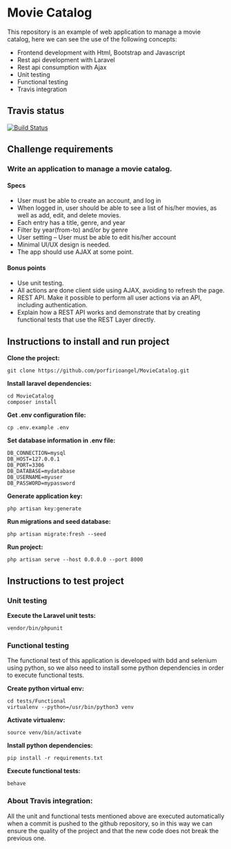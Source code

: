 # Movie Catalog

This repository is an example of web application to manage a movie catalog, 
here we can see the use of the following concepts:
- Frontend development with Html, Bootstrap and Javascript
- Rest api development with Laravel
- Rest api consumption with Ajax
- Unit testing
- Functional testing
- Travis integration

## Travis status
[![Build Status](https://travis-ci.org/porfirioangel/MovieCatalogTest.svg?branch=master)](https://travis-ci.org/porfirioangel/MovieCatalogTest)

## Challenge requirements

### Write an application to manage a movie catalog.

#### Specs
 
- User must be able to create an account, and log in
- When logged in, user should be able to see a list of his/her movies, as well as add, edit, and delete movies.
- Each entry has a title, genre, and year
- Filter by year(from-to) and/or by genre
- User setting – User must be able to edit his/her account
- Minimal UI/UX design is needed.
- The app should use AJAX at some point.
 
#### Bonus points

- Use unit testing.
- All actions are done client side using AJAX, avoiding to refresh the page.
- REST API. Make it possible to perform all user actions via an API, including authentication.
- Explain how a REST API works and demonstrate that by creating functional tests that use the REST Layer directly.

## Instructions to install and run project
**Clone the project:**
```
git clone https://github.com/porfirioangel/MovieCatalog.git
```

**Install laravel dependencies:**
```
cd MovieCatalog
composer install
```

**Get .env configuration file:**
```
cp .env.example .env
```

**Set database information in .env file:**
```
DB_CONNECTION=mysql
DB_HOST=127.0.0.1
DB_PORT=3306
DB_DATABASE=mydatabase
DB_USERNAME=myuser
DB_PASSWORD=mypassword
```

**Generate application key:**
```
php artisan key:generate
```

**Run migrations and seed database:**
```
php artisan migrate:fresh --seed
```

**Run project:**
```
php artisan serve --host 0.0.0.0 --port 8000
```

## Instructions to test project

### Unit testing
**Execute the Laravel unit tests:**
```
vendor/bin/phpunit
```

### Functional testing
The functional test of this application is developed with bdd and selenium 
using python, so we also need to install some python dependencies in order to 
execute functional tests. 

**Create python virtual env:**
```
cd tests/Functional
virtualenv --python=/usr/bin/python3 venv
```

**Activate virtualenv:**
```
source venv/bin/activate
```

**Install python dependencies:**
```
pip install -r requirements.txt
```

**Execute functional tests:**
```
behave
```

### About Travis integration:
All the unit and functional tests mentioned above are executed automatically 
when a commit is pushed to the github repository, so in this way we can 
ensure the quality of the project and that the new code does not break the 
previous one.